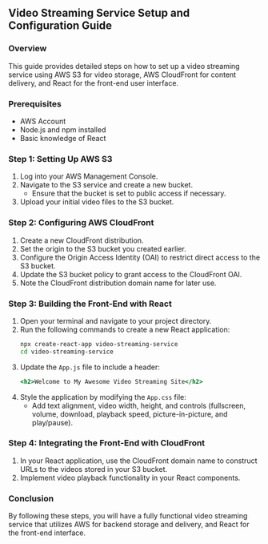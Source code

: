 ## Video Streaming Service Setup and Configuration Guide

### Overview
This guide provides detailed steps on how to set up a video streaming service using AWS S3 for video storage, AWS CloudFront for content delivery, and React for the front-end user interface.

### Prerequisites
- AWS Account
- Node.js and npm installed
- Basic knowledge of React

### Step 1: Setting Up AWS S3
1. Log into your AWS Management Console.
2. Navigate to the S3 service and create a new bucket.
   - Ensure that the bucket is set to public access if necessary.
3. Upload your initial video files to the S3 bucket.

### Step 2: Configuring AWS CloudFront
1. Create a new CloudFront distribution.
2. Set the origin to the S3 bucket you created earlier.
3. Configure the Origin Access Identity (OAI) to restrict direct access to the S3 bucket.
4. Update the S3 bucket policy to grant access to the CloudFront OAI.
5. Note the CloudFront distribution domain name for later use.

### Step 3: Building the Front-End with React
1. Open your terminal and navigate to your project directory.
2. Run the following commands to create a new React application:
   ```bash
   npx create-react-app video-streaming-service
   cd video-streaming-service
   ```
3. Update the `App.js` file to include a header:
   ```jsx
   <h2>Welcome to My Awesome Video Streaming Site</h2>
   ```
4. Style the application by modifying the `App.css` file:
   - Add text alignment, video width, height, and controls (fullscreen, volume, download, playback speed, picture-in-picture, and play/pause).

### Step 4: Integrating the Front-End with CloudFront
1. In your React application, use the CloudFront domain name to construct URLs to the videos stored in your S3 bucket.
2. Implement video playback functionality in your React components.

### Conclusion
By following these steps, you will have a fully functional video streaming service that utilizes AWS for backend storage and delivery, and React for the front-end interface.


